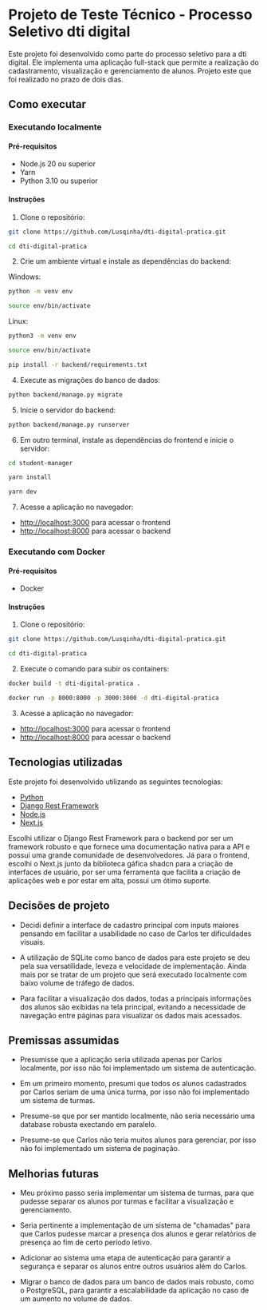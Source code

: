 # Projeto de Teste Técnico - Processo Seletivo dti digital

Este projeto foi desenvolvido como parte do processo seletivo para a dti digital. Ele implementa uma aplicação full-stack que permite a realização do cadastramento, visualização e gerenciamento de alunos. Projeto este que foi realizado no prazo de dois dias.

## Como executar

### Executando localmente

#### Pré-requisitos

- Node.js 20 ou superior
- Yarn
- Python 3.10 ou superior

#### Instruções

1. Clone o repositório:

```bash
git clone https://github.com/Lusqinha/dti-digital-pratica.git

cd dti-digital-pratica
```

2. Crie um ambiente virtual e instale as dependências do backend:

Windows:
```bash
python -m venv env

source env/bin/activate
```

Linux:
```bash
python3 -m venv env

source env/bin/activate
```


```bash
pip install -r backend/requirements.txt
```
4. Execute as migrações do banco de dados:

```bash
python backend/manage.py migrate
```

5. Inicie o servidor do backend:

```bash
python backend/manage.py runserver
```

6. Em outro terminal, instale as dependências do frontend e inicie o servidor:

```bash
cd student-manager

yarn install

yarn dev
```

7. Acesse a aplicação no navegador:

- [http://localhost:3000](http://localhost:3000) para acessar o frontend
- [http://localhost:8000](http://localhost:8000) para acessar o backend

### Executando com Docker

#### Pré-requisitos

- Docker

#### Instruções

1. Clone o repositório:

```bash
git clone https://github.com/Lusqinha/dti-digital-pratica.git

cd dti-digital-pratica
```

2. Execute o comando para subir os containers:

```bash
docker build -t dti-digital-pratica .

docker run -p 8000:8000 -p 3000:3000 -d dti-digital-pratica
```

3. Acesse a aplicação no navegador:

- [http://localhost:3000](http://localhost:3000) para acessar o frontend
- [http://localhost:8000](http://localhost:8000) para acessar o backend




## Tecnologias utilizadas

Este projeto foi desenvolvido utilizando as seguintes tecnologias:

- [Python](https://www.python.org/)
- [Django Rest Framework](https://www.django-rest-framework.org/)
- [Node.js](https://nodejs.org/)
- [Next.js](https://nextjs.org/)

Escolhi utilizar o Django Rest Framework para o backend por ser um framework robusto e que fornece uma documentação nativa para a API e possui uma grande comunidade de desenvolvedores. Já para o frontend, escolhi o Next.js junto da biblioteca gáfica shadcn para a criação de interfaces de usuário, por ser uma ferramenta que facilita a criação de aplicações web e por estar em alta, possui um ótimo suporte.

## Decisões de projeto	


- Decidi definir a interface de cadastro principal com inputs maiores pensando em facilitar a usabilidade no caso de Carlos ter dificuldades visuais.

- A utilização de SQLite como banco de dados para este projeto se deu pela sua versatilidade, leveza e velocidade de implementação. Ainda mais por se tratar de um projeto que será executado localmente com baixo volume de tráfego de dados.

- Para facilitar a visualização dos dados, todas a principais informações dos alunos são exibidas na tela principal, evitando a necessidade de navegação entre páginas para visualizar os dados mais acessados.


## Premissas assumidas

- Presumisse que a aplicação seria utilizada apenas por Carlos localmente, por isso não foi implementado um sistema de autenticação.

- Em um primeiro momento, presumi que todos os alunos cadastrados por Carlos seriam de uma única turma, por isso não foi implementado um sistema de turmas.

- Presume-se que por ser mantido localmente, não seria necessário uma database robusta exectando em paralelo.

- Presume-se que Carlos não teria muitos alunos para gerenciar, por isso não foi implementado um sistema de paginação.

## Melhorias futuras

- Meu próximo passo seria implementar um sistema de turmas, para que pudesse separar os alunos por turmas e facilitar a visualização e gerenciamento.

- Seria pertinente a implementação de um sistema de "chamadas" para que Carlos pudesse marcar a presença dos alunos e gerar relatórios de presença ao fim de certo período letivo.

- Adicionar ao sistema uma etapa de autenticação para garantir a segurança e separar os alunos entre outros usuários além do Carlos.

- Migrar o banco de dados para um banco de dados mais robusto, como o PostgreSQL, para garantir a escalabilidade da aplicação no caso de um aumento no volume de dados.





